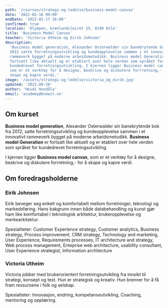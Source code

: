 ```yaml
---
path: '/courses/strategi-og-ledelse/business-model-canvas'
date: '2022-02-16 09:00'
endDate: '2022-02-17 16:00'
confirmed: true
location: 'Olympen, Grønlandsleiret 15, 0190 Oslo'
title: 'Business Model Canvas'
teacher: 'Victoria Utheim og Eirik Johnsen'
description:
  'Business model generation, Alexander Osterwalder sin banebrytende bok fra
  2012 satte forretningsutvikling og kundeopplevelse sammen i et innovativt
  rammeverk bygget på moderne arbeidsmetodikk. Business model Generation er
  fortsatt like aktuelt og er etablert over hele verden som språket for
  kundedrevet forretningsutvikling. I kjernen ligger Business model canvas,
  som er et verktøy for å designe, beskrive og diskutere forrretning,- for å
  skape og kapre verdi.'
image: '/assets/strategi-og-ledelse/victoria_og_eirik.jpg'
updated: '2021-09-20'
author: 'Heidi Hundåla'
email: 'academy@knowit.no'
---
```


## Om kurset

**Business model generation**, Alexander Osterwalder sin banebrytende bok fra
2012, satte forretningsutvikling og kundeopplevelse sammen i et innovativt
rammeverk bygget på moderne arbeidsmetodikk. **Business model Generation** er
fortsatt like aktuelt og er etablert over hele verden som språket for
kundedrevet forretningsutvikling.

I kjernen ligger **Business model canvas**, som er et verktøy for å designe,
beskrive og diskutere forrretning,- for å skape og kapre verdi.

## Om foredragsholderne

### Eirik Johnsen

Eirik beveger seg enkelt og komfortabelt mellom forretninger, teknologi og
markedsføring. Hans bakgrunn innen både databehandling og kunst gjør ham like
komfortabel i teknologisk arkitektur, brukeropplevelse og merkearkitektur.

Spesialiteter: Customer Experience strategy, Customer analytics, Business
strategy, Process improvement, CRM strategy, Technology and marketing, User
Experience, Requirements processes, IT architecture and strategy, Web process
management, Enteprise web architecture, usability consultant, User Experience
strategist, Information architecture

### Victoria Utheim

Victoria jobber med brukerorientert forretningsutvikling fra innsikt til
strategi, konsept og test. Hun er strategisk og kreativ. Hun brenner for å få
fram ressursene i folk og selskap.

Spesialteter: Innovasjon, endring, kompetanseutvikling, Coaching, mentoring og
opplæring.
